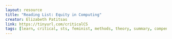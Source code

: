 ```yaml
---
layout: resource
title: "Reading List: Equity in Computing"
creator: Elizabeth Patitsas
link: https://tinyurl.com/criticalCS
tags: [learn, critical, sts, feminist, methods, theory, summary, compendium]
---
```

